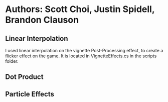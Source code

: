 # Authors: Scott Choi, Justin Spidell, Brandon Clauson

## Linear Interpolation
I used linear interpolation on the vignette Post-Processing effect, to create a flicker effect on the game. It is located in VignetteEffects.cs in the scripts folder.

## Dot Product

## Particle Effects
